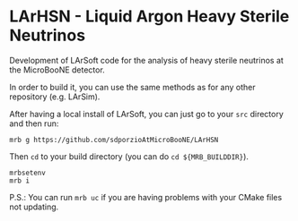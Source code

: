 # LArHSN - Liquid Argon Heavy Sterile Neutrinos

Development of LArSoft code for the analysis of heavy sterile neutrinos at the MicroBooNE detector.

In order to build it, you can use the same methods as for any other repository (e.g. LArSim).


After having a local install of LArSoft, you can just go to your `src` directory and then run:

```
mrb g https://github.com/sdporzioAtMicroBooNE/LArHSN
```

Then `cd` to your build directory (you can do `cd ${MRB_BUILDDIR}`).

```
mrbsetenv
mrb i
```

P.S.:
You can run `mrb uc` if you are having problems with your CMake files not updating.